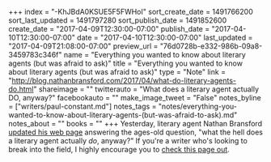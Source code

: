 +++
index = "-KhJBdA0KSUE5F5FWHoI"
sort_create_date = 1491766200
sort_last_updated = 1491797280
sort_publish_date = 1491852600
create_date = "2017-04-09T12:30:00-07:00"
publish_date = "2017-04-10T12:30:00-07:00"
date = "2017-04-10T12:30:00-07:00"
last_updated = "2017-04-09T21:08:00-07:00"
preview_url = "76d0728b-e332-986b-09a8-3459783c346f"
name = "Everything you wanted to know about literary agents (but was afraid to ask)"
title = "Everything you wanted to know about literary agents (but was afraid to ask)"
type = "Note"
link = "http://blog.nathanbransford.com/2017/04/what-do-literary-agents-do.html"
shareimage = ""
twitterauto = "What does a literary agent actually DO, anyway?"
facebookauto = ""
make_image_tweet = "False"
notes_byline = ["writers/paul-constant.md"]
notes_tags = "notes/everything-you-wanted-to-know-about-literary-agents-(but-was-afraid-to-ask).md"
notes_about = ""
books = ""
+++
Yesterday, literary agent Nathan Bransford [updated his web page](http://blog.nathanbransford.com/2017/04/what-do-literary-agents-do.html) answering the ages-old question, "what the hell does a literary agent actually *do*, anyway?" If you're a writer who's looking to break into the field, I highly encourage you to [check this page out](http://blog.nathanbransford.com/2017/04/what-do-literary-agents-do.html).